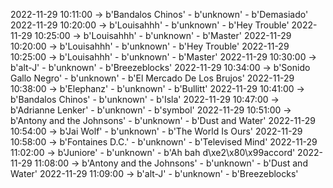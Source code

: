 2022-11-29 10:11:00 -> b'Bandalos Chinos' - b'unknown' - b'Demasiado'
2022-11-29 10:20:00 -> b'Louisahhh' - b'unknown' - b'Hey Trouble'
2022-11-29 10:25:00 -> b'Louisahhh' - b'unknown' - b'Master'
2022-11-29 10:20:00 -> b'Louisahhh' - b'unknown' - b'Hey Trouble'
2022-11-29 10:25:00 -> b'Louisahhh' - b'unknown' - b'Master'
2022-11-29 10:30:00 -> b'alt-J' - b'unknown' - b'Breezeblocks'
2022-11-29 10:34:00 -> b'Sonido Gallo Negro' - b'unknown' - b'El Mercado De Los Brujos'
2022-11-29 10:38:00 -> b'Elephanz' - b'unknown' - b'Bullitt'
2022-11-29 10:41:00 -> b'Bandalos Chinos' - b'unknown' - b'Isla'
2022-11-29 10:47:00 -> b'Adrianne Lenker' - b'unknown' - b'symbol'
2022-11-29 10:51:00 -> b'Antony and the Johnsons' - b'unknown' - b'Dust and Water'
2022-11-29 10:54:00 -> b'Jai Wolf' - b'unknown' - b'The World Is Ours'
2022-11-29 10:58:00 -> b'Fontaines D.C.' - b'unknown' - b'Televised Mind'
2022-11-29 11:02:00 -> b'Juniore' - b'unknown' - b'Ah bah d\xe2\x80\x99accord'
2022-11-29 11:08:00 -> b'Antony and the Johnsons' - b'unknown' - b'Dust and Water'
2022-11-29 11:09:00 -> b'alt-J' - b'unknown' - b'Breezeblocks'
